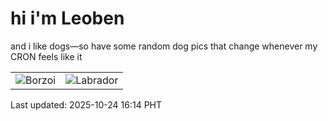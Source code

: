 # hi i'm Leoben

and i like dogs—so have some random dog pics that change whenever my CRON feels like it

|  |  |
|--------|----------|
| ![Borzoi](https://random-dog-vercel.vercel.app/api/random-borzoi?v=1761293648) | ![Labrador](https://random-dog-vercel.vercel.app/api/random-labrador?v=1761293648) |

Last updated: 2025-10-24 16:14 PHT
